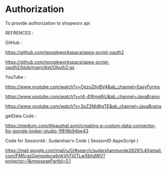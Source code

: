 # Authorization
To provide authorization to shopworx api



REFRENCES :

GitHub :

https://github.com/googleworkspace/apps-script-oauth2

https://github.com/googleworkspace/apps-script-oauth2/blob/main/dist/OAuth2.gs

YouTube :  

https://www.youtube.com/watch?v=OezuZIIyBV4&ab_channel=EasyForms

https://www.youtube.com/watch?v=t4-416mg6iU&ab_channel=JavaBrains

https://www.youtube.com/watch?v=3pZ3Nh8tgTE&ab_channel=JavaBrains

getData Code :

https://medium.com/@kaushal.sonii/creating-a-custom-data-connector-for-google-looker-studio-1f816b94be43

Code for SessionId : Sudarshan's Code ( SessionID AppsScript )

https://mail.google.com/mail/u/0/#search/sudarshanmunde2626%40gmail.com/FMfcgzGsmqxlpcwbnkVhTjGTLwXbhdWV?projector=1&messagePartId=0.1


